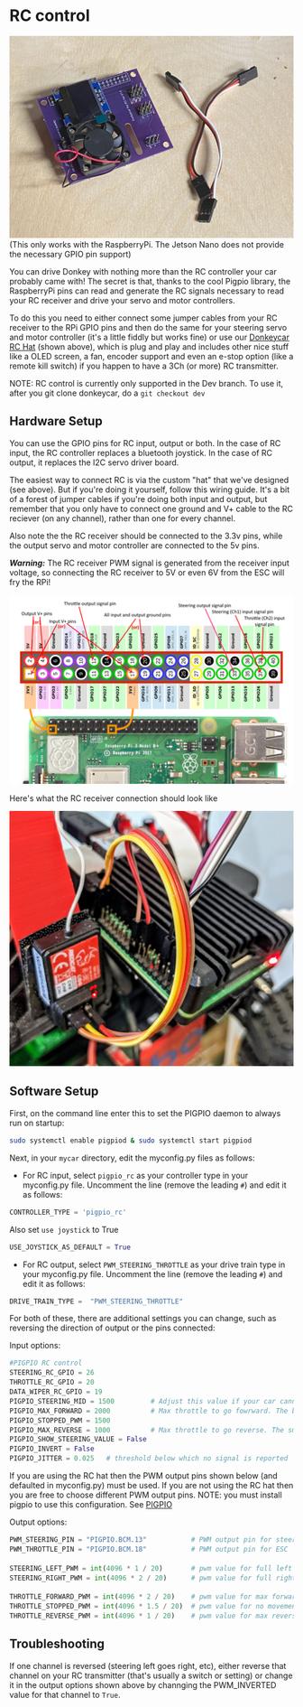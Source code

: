 # RC control
![Donkey RC connections](../assets/parts/rchat.png)
(This only works with the RaspberryPi. The Jetson Nano does not provide the necessary GPIO pin support)

You can drive Donkey with nothing more than the RC controller your car probably came with! The secret is that, thanks to the cool Pigpio library, the RaspberryPi pins can read and generate the RC signals necessary to read your RC receiver and drive your servo and motor controllers. 

To do this you need to either connect some jumper cables from your RC receiver to the RPi GPIO pins and then do the same for your steering servo and motor controller (it's a little fiddly but works fine) or use our [Donkeycar RC Hat](https://store.donkeycar.com/collections/accessories/products/donkey-car-rc-hat) (shown above), which is plug and play and includes other nice stuff like a OLED screen, a fan, encoder support and even an e-stop option (like a remote kill switch) if you happen to have a 3Ch (or more) RC transmitter.

NOTE: RC control is currently only supported in the Dev branch. To use it, after you git clone donkeycar, do a `git checkout dev`

## Hardware Setup

You can use the GPIO pins for RC input, output or both. In the case of RC input, the RC controller replaces a bluetooth joystick. In the case of RC output, it replaces the I2C servo driver board. 

The easiest way to connect RC is via the custom "hat" that we've designed (see above). But if you're doing it yourself, follow this wiring guide. It's a bit of a forest of jumper cables if you're doing both input and output, but remember that you only have to connect one ground and V+ cable to the RC reciever (on any channel), rather than one for every channel. 

Also note the the RC receiver should be connected to the 3.3v pins, while the output servo and motor controller are connected to the 5v pins.

**_Warning:_** The RC receiver PWM signal is generated from the receiver input voltage, so connecting the RC receiver to 5V or even 6V from the ESC will fry the RPi!

![Donkey RC connections](../assets/rc.png)

Here's what the RC receiver connection should look like

![Donkey RC connections](../assets/rc.jpg)

## Software Setup

First, on the command line enter this to set the PIGPIO daemon to always run on startup:

```bash
sudo systemctl enable pigpiod & sudo systemctl start pigpiod
```

Next, in your `mycar` directory, edit the myconfig.py files as follows:

* For RC input, select `pigpio_rc` as your controller type in your myconfig.py file. Uncomment the line (remove the leading `#`) and edit it as follows:

```python
CONTROLLER_TYPE = 'pigpio_rc'
```

Also set `use joystick` to True

```python
USE_JOYSTICK_AS_DEFAULT = True
```

* For RC output, select `PWM_STEERING_THROTTLE` as your drive train type in your myconfig.py file. Uncomment the line (remove the leading `#`) and edit it as follows:

```python
DRIVE_TRAIN_TYPE =  "PWM_STEERING_THROTTLE"
```

For both of these, there are additional settings you can change, such as reversing the direction of output or the pins connected: 

Input options:
 
```python
#PIGPIO RC control
STEERING_RC_GPIO = 26
THROTTLE_RC_GPIO = 20
DATA_WIPER_RC_GPIO = 19
PIGPIO_STEERING_MID = 1500         # Adjust this value if your car cannot run in a straight line
PIGPIO_MAX_FORWARD = 2000          # Max throttle to go fowrward. The bigger the faster
PIGPIO_STOPPED_PWM = 1500
PIGPIO_MAX_REVERSE = 1000          # Max throttle to go reverse. The smaller the faster
PIGPIO_SHOW_STEERING_VALUE = False
PIGPIO_INVERT = False
PIGPIO_JITTER = 0.025   # threshold below which no signal is reported
```

If you are using the RC hat then the PWM output pins shown below (and defaulted in myconfig.py) must be used.
If you are not using the RC hat then you are free to choose different PWM output pins.
NOTE: you must install pigpio to use this configuration.  See [PIGPIO](pins.md#PIGPIO)

Output options:

```python
PWM_STEERING_PIN = "PIGPIO.BCM.13"           # PWM output pin for steering servo
PWM_THROTTLE_PIN = "PIGPIO.BCM.18"           # PWM output pin for ESC

STEERING_LEFT_PWM = int(4096 * 1 / 20)       # pwm value for full left steering (1ms pulse)
STEERING_RIGHT_PWM = int(4096 * 2 / 20)      # pwm value for full right steering (2ms pulse)

THROTTLE_FORWARD_PWM = int(4096 * 2 / 20)    # pwm value for max forward (2ms pulse)
THROTTLE_STOPPED_PWM = int(4096 * 1.5 / 20)  # pwm value for no movement (1.5ms pulse)
THROTTLE_REVERSE_PWM = int(4096 * 1 / 20)    # pwm value for max reverse throttle (1ms pulse)
```

## Troubleshooting

If one channel is reversed (steering left goes right, etc), either reverse that channel on your RC transmitter (that's usually a switch or setting) or change it in the output options shown above by channging the PWM_INVERTED value for that channel to `True`.

